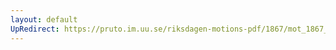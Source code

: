 ```yaml
---
layout: default
UpRedirect: https://pruto.im.uu.se/riksdagen-motions-pdf/1867/mot_1867__ak__101/mot_1867__ak__101-002.pdf
---
```

